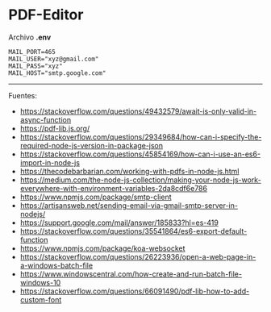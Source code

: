 # PDF-Editor


Archivo <b>.env</b>

```
MAIL_PORT=465
MAIL_USER="xyz@gmail.com"
MAIL_PASS="xyz"
MAIL_HOST="smtp.google.com"
```

---

Fuentes:

+ https://stackoverflow.com/questions/49432579/await-is-only-valid-in-async-function
+ https://pdf-lib.js.org/
+ https://stackoverflow.com/questions/29349684/how-can-i-specify-the-required-node-js-version-in-package-json
+ https://stackoverflow.com/questions/45854169/how-can-i-use-an-es6-import-in-node-js
+ https://thecodebarbarian.com/working-with-pdfs-in-node-js.html
+ https://medium.com/the-node-js-collection/making-your-node-js-work-everywhere-with-environment-variables-2da8cdf6e786
+ https://www.npmjs.com/package/smtp-client
+ https://artisansweb.net/sending-email-via-gmail-smtp-server-in-nodejs/
+ https://support.google.com/mail/answer/185833?hl=es-419
+ https://stackoverflow.com/questions/35541864/es6-export-default-function
+ https://www.npmjs.com/package/koa-websocket
+ https://stackoverflow.com/questions/26223936/open-a-web-page-in-a-windows-batch-file 
+ https://www.windowscentral.com/how-create-and-run-batch-file-windows-10
+ https://stackoverflow.com/questions/66091490/pdf-lib-how-to-add-custom-font
